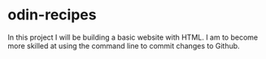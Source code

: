 # odin-recipes
In this project I will be building a basic website with HTML. 
I am to become more skilled at using the command line to commit changes to Github.

